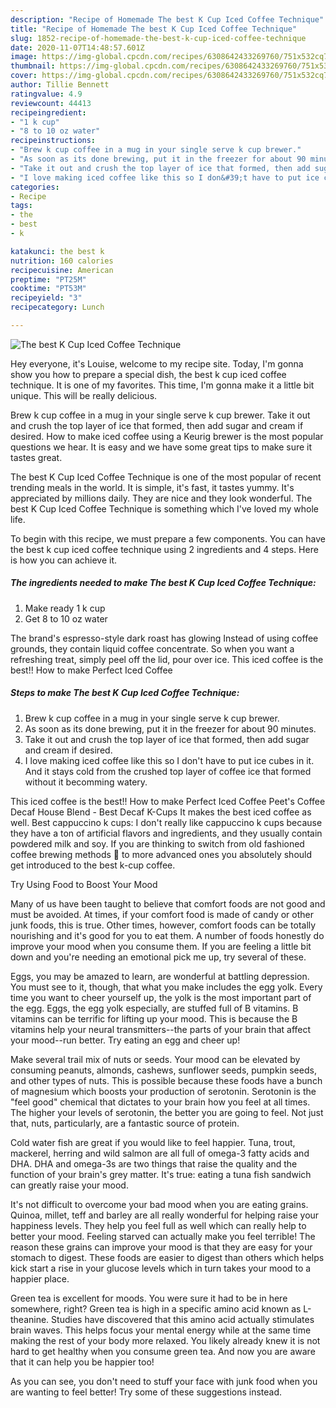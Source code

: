 ```yaml
---
description: "Recipe of Homemade The best K Cup Iced Coffee Technique"
title: "Recipe of Homemade The best K Cup Iced Coffee Technique"
slug: 1852-recipe-of-homemade-the-best-k-cup-iced-coffee-technique
date: 2020-11-07T14:48:57.601Z
image: https://img-global.cpcdn.com/recipes/6308642433269760/751x532cq70/the-best-k-cup-iced-coffee-technique-recipe-main-photo.jpg
thumbnail: https://img-global.cpcdn.com/recipes/6308642433269760/751x532cq70/the-best-k-cup-iced-coffee-technique-recipe-main-photo.jpg
cover: https://img-global.cpcdn.com/recipes/6308642433269760/751x532cq70/the-best-k-cup-iced-coffee-technique-recipe-main-photo.jpg
author: Tillie Bennett
ratingvalue: 4.9
reviewcount: 44413
recipeingredient:
- "1 k cup"
- "8 to 10 oz water"
recipeinstructions:
- "Brew k cup coffee in a mug in your single serve k cup brewer."
- "As soon as its done brewing, put it in the freezer for about 90 minutes."
- "Take it out and crush the top layer of ice that formed, then add sugar and cream if desired."
- "I love making iced coffee like this so I don&#39;t have to put ice cubes in it. And it stays cold from the crushed top layer of coffee ice that formed without it becomming watery."
categories:
- Recipe
tags:
- the
- best
- k

katakunci: the best k 
nutrition: 160 calories
recipecuisine: American
preptime: "PT25M"
cooktime: "PT53M"
recipeyield: "3"
recipecategory: Lunch

---
```



![The best K Cup Iced Coffee Technique](https://img-global.cpcdn.com/recipes/6308642433269760/751x532cq70/the-best-k-cup-iced-coffee-technique-recipe-main-photo.jpg)

Hey everyone, it's Louise, welcome to my recipe site. Today, I'm gonna show you how to prepare a special dish, the best k cup iced coffee technique. It is one of my favorites. This time, I'm gonna make it a little bit unique. This will be really delicious.

Brew k cup coffee in a mug in your single serve k cup brewer. Take it out and crush the top layer of ice that formed, then add sugar and cream if desired. How to make iced coffee using a Keurig brewer is the most popular questions we hear. It is easy and we have some great tips to make sure it tastes great.

The best K Cup Iced Coffee Technique is one of the most popular of recent trending meals in the world. It is simple, it's fast, it tastes yummy. It's appreciated by millions daily. They are nice and they look wonderful. The best K Cup Iced Coffee Technique is something which I've loved my whole life.


To begin with this recipe, we must prepare a few components. You can have the best k cup iced coffee technique using 2 ingredients and 4 steps. Here is how you can achieve it.

<!--inarticleads1-->

##### The ingredients needed to make The best K Cup Iced Coffee Technique:

1. Make ready 1 k cup
1. Get 8 to 10 oz water


The brand&#39;s espresso-style dark roast has glowing Instead of using coffee grounds, they contain liquid coffee concentrate. So when you want a refreshing treat, simply peel off the lid, pour over ice. This iced coffee is the best!! How to make Perfect Iced Coffee 

<!--inarticleads2-->

##### Steps to make The best K Cup Iced Coffee Technique:

1. Brew k cup coffee in a mug in your single serve k cup brewer.
1. As soon as its done brewing, put it in the freezer for about 90 minutes.
1. Take it out and crush the top layer of ice that formed, then add sugar and cream if desired.
1. I love making iced coffee like this so I don&#39;t have to put ice cubes in it. And it stays cold from the crushed top layer of coffee ice that formed without it becomming watery.


This iced coffee is the best!! How to make Perfect Iced Coffee Peet&#39;s Coffee Decaf House Blend - Best Decaf K-Cups It makes the best iced coffee as well. Best cappuccino k cups: I don&#39;t really like cappuccino k cups because they have a ton of artificial flavors and ingredients, and they usually contain powdered milk and soy. If you are thinking to switch from old fashioned coffee brewing methods 🧐 to more advanced ones you absolutely should get introduced to the best k-cup coffee. 

Try Using Food to Boost Your Mood


Many of us have been taught to believe that comfort foods are not good and must be avoided. At times, if your comfort food is made of candy or other junk foods, this is true. Other times, however, comfort foods can be totally nourishing and it's good for you to eat them. A number of foods honestly do improve your mood when you consume them. If you are feeling a little bit down and you're needing an emotional pick me up, try several of these.

Eggs, you may be amazed to learn, are wonderful at battling depression. You must see to it, though, that what you make includes the egg yolk. Every time you want to cheer yourself up, the yolk is the most important part of the egg. Eggs, the egg yolk especially, are stuffed full of B vitamins. B vitamins can be terrific for lifting up your mood. This is because the B vitamins help your neural transmitters--the parts of your brain that affect your mood--run better. Try eating an egg and cheer up!

Make several trail mix of nuts or seeds. Your mood can be elevated by consuming peanuts, almonds, cashews, sunflower seeds, pumpkin seeds, and other types of nuts. This is possible because these foods have a bunch of magnesium which boosts your production of serotonin. Serotonin is the "feel good" chemical that dictates to your brain how you feel at all times. The higher your levels of serotonin, the better you are going to feel. Not just that, nuts, particularly, are a fantastic source of protein.

Cold water fish are great if you would like to feel happier. Tuna, trout, mackerel, herring and wild salmon are all full of omega-3 fatty acids and DHA. DHA and omega-3s are two things that raise the quality and the function of your brain's grey matter. It's true: eating a tuna fish sandwich can greatly raise your mood. 

It's not difficult to overcome your bad mood when you are eating grains. Quinoa, millet, teff and barley are all really wonderful for helping raise your happiness levels. They help you feel full as well which can really help to better your mood. Feeling starved can actually make you feel terrible! The reason these grains can improve your mood is that they are easy for your stomach to digest. These foods are easier to digest than others which helps kick start a rise in your glucose levels which in turn takes your mood to a happier place.

Green tea is excellent for moods. You were sure it had to be in here somewhere, right? Green tea is high in a specific amino acid known as L-theanine. Studies have discovered that this amino acid actually stimulates brain waves. This helps focus your mental energy while at the same time making the rest of your body more relaxed. You likely already knew it is not hard to get healthy when you consume green tea. And now you are aware that it can help you be happier too!

As you can see, you don't need to stuff your face with junk food when you are wanting to feel better! Try  some  of  these  suggestions  instead.

